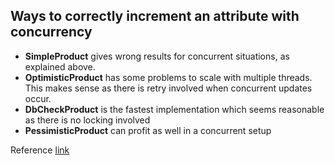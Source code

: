 ## Ways to correctly increment an attribute with concurrency

- **SimpleProduct** gives wrong results for concurrent situations, as explained above.
- **OptimisticProduct** has some problems to scale with multiple threads. This makes sense as there is retry involved when concurrent updates occur.
- **DbCheckProduct** is the fastest implementation which seems reasonable as there is no locking involved
- **PessimisticProduct** can profit as well in a concurrent setup

Reference [link](https://blog.simplificator.com/2015/01/23/incrementdecrement-counters-in-activerecord/)

